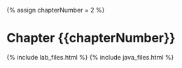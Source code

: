 {% assign chapterNumber = 2 %}

# Chapter {{chapterNumber}}

{% include lab_files.html %}
{% include java_files.html %}